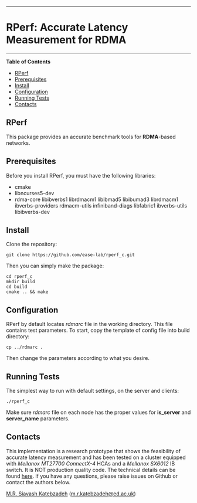 -------------------------------------------------------------------------------

# RPerf: Accurate Latency Measurement for RDMA #

-------------------------------------------------------------------------------

**Table of Contents**

- [RPerf](#rperf)
- [Prerequisites](#prerequisites)
- [Install](#install)
- [Configuration](#configuration)
- [Running Tests](#running-tests)
- [Contacts](#contacts)

## RPerf ##

This package provides an accurate benchmark tools for **RDMA**-based networks.

## Prerequisites ##

Before you install RPerf, you must have the following libraries:

- cmake
- libncurses5-dev
- rdma-core libibverbs1 librdmacm1 libibmad5 libibumad3 librdmacm1 ibverbs-providers rdmacm-utils infiniband-diags libfabric1 ibverbs-utils libibverbs-dev

## Install ##

Clone the repository:
```
git clone https://github.com/ease-lab/rperf_c.git
```
Then you can simply make the package:
```
cd rperf_c
mkdir build
cd build
cmake .. && make
```

## Configuration ##

RPerf by default locates *rdmarc* file in the working directory. This file contains test parameters. To start, copy the template of config file into build directory:
```
cp ../rdmarc .
```
Then change the parameters according to what you desire. 

## Running Tests ##
The simplest way to run with default settings, on the server and clients:
```
./rperf_c 
```
Make sure *rdmarc* file on each node has the proper values for __is_server__ and __server_name__ parameters.


## Contacts ##

This implementation is a research prototype that shows the feasibility of accurate latency measurement and has been tested on a cluster equipped with _Mellanox MT27700 ConnectX-4_ HCAs and a _Mellanox SX6012_ IB switch. It is NOT production quality code. The technical details can be found [here](https://ease-lab.github.io/ease_website/pubs/RPERF_ISPASS20.pdf). If you have any questions, please raise issues on Github or contact the authors below.

[M.R. Siavash Katebzadeh](http://mr.katebzadeh.xyz) (m.r.katebzadeh@ed.ac.uk)
<!-- markdown-toc end -->

 
